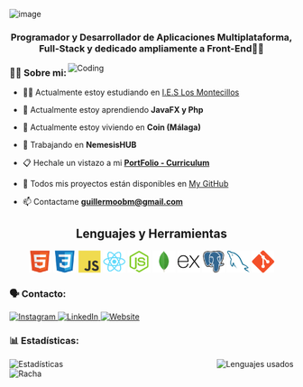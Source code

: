 ![image](https://user-images.githubusercontent.com/102023611/194344290-b6188b5f-806b-424c-be39-26d14b4385f1.png)
<h3 align="center">Programador y Desarrollador de Aplicaciones Multiplataforma, Full-Stack y dedicado ampliamente a Front-End👨‍💻</h3>
<img align="right" alt="Coding" width="400" src="https://cdn.discordapp.com/attachments/697417405982441572/1027597568638726144/servicios_administrativos.gif">

<h3 align="left">🙋‍♂️ Sobre mi:</h3>

- 👨‍💻 Actualmente estoy estudiando en [I.E.S Los Montecillos](http://www.ieslosmontecillos.es/wp/)

- 🌱 Actualmente estoy aprendiendo **JavaFX y Php**

- 📍 Actualmente estoy viviendo en **Coin (Málaga)**

- 💪 Trabajando en **NemesisHUB**

- 📋 Hechale un vistazo a mi **[PortFolio - Curriculum](https://guillermoobenitezz.github.io/)**

- 📂 Todos mis proyectos están disponibles en [My GitHub](https://github.com/GuillermooBenitezz?tab=repositories)

- 📫 Contactame **guillermoobm@gmail.com**

<h2 align="center">Lenguajes y Herramientas</h2>
<p align="center">
  <img src="https://raw.githubusercontent.com/devicons/devicon/master/icons/html5/html5-original.svg" alt="HTML5" width="40" height="40" />
  <img src="https://raw.githubusercontent.com/devicons/devicon/master/icons/css3/css3-original.svg" alt="CSS3" width="40" height="40" />
  <img src="https://raw.githubusercontent.com/devicons/devicon/master/icons/javascript/javascript-original.svg" alt="JavaScript" width="40" height="40" />
  <img src="https://raw.githubusercontent.com/devicons/devicon/master/icons/react/react-original.svg" alt="React" width="40" height="40" />
  <img src="https://raw.githubusercontent.com/devicons/devicon/master/icons/nodejs/nodejs-original.svg" alt="Node.js" width="40" height="40" />
  <img src="https://raw.githubusercontent.com/devicons/devicon/master/icons/mongodb/mongodb-original.svg" alt="MongoDB" width="40" height="40" />
  <img src="https://raw.githubusercontent.com/devicons/devicon/master/icons/express/express-original.svg" alt="Express" width="40" height="40" />
  <img src="https://raw.githubusercontent.com/devicons/devicon/master/icons/postgresql/postgresql-original.svg" alt="PostgreSQL" width="40" height="40" />
  <img src="https://raw.githubusercontent.com/devicons/devicon/master/icons/mysql/mysql-original.svg" alt="MySQL" width="40" height="40" />
  <img src="https://raw.githubusercontent.com/devicons/devicon/master/icons/git/git-original.svg" alt="Git" width="40" height="40" />
</p>



<!-- Contact section -->
<section>
  <h3>🗣️ Contacto:</h3>
  <p>
    <a href="https://instagram.com/http.guillermoo" target="_blank">
      <img src="https://img.icons8.com/color/48/000000/instagram-new--v2.png" alt="Instagram" width="40" height="40"/>
    </a>
    <a href="https://www.linkedin.com/in/guillermo-ben%C3%ADtez-m%C3%A1rquez-703505267/" target="_blank">
      <img src="https://img.icons8.com/color/48/000000/linkedin.png" alt="LinkedIn" width="40" height="40"/>
    </a>
    <a href="https://guillermoobenitezz.github.io/" target="_blank">
      <img src="https://img.icons8.com/color/48/000000/domain.png" alt="Website" width="40" height="40"/>
    </a>
  </p>
</section>

<!-- Stats section -->
<section>
  <h3>📊 Estadísticas:</h3>
  <div>
    <img align="left" src="https://github-readme-stats.vercel.app/api?username=guillermoobenitezz&show_icons=true&theme=dracula&count_private=true&hide_border=true&title_color=00aaff&text_color=02aebb" alt="Estadísticas"/>
  </div>
  <div>
    <img align="right" src="https://github-readme-stats.vercel.app/api/top-langs/?username=guillermoobenitezz&langs_count=8&layout=compact&hide_border=true&title_color=00aaff&text_color=02aebb" alt="Lenguajes usados"/>
  </div>
  <div style="clear:both;"></div>
  <div>
    <img src="https://github-readme-streak-stats.herokuapp.com/?user=guillermoobenitezz&theme=dark&hide_border=true&background=0d1117&stroke=00aaff&ring=02aebb&fire=02aebb" alt="Racha"/>
  </div>
</section>
